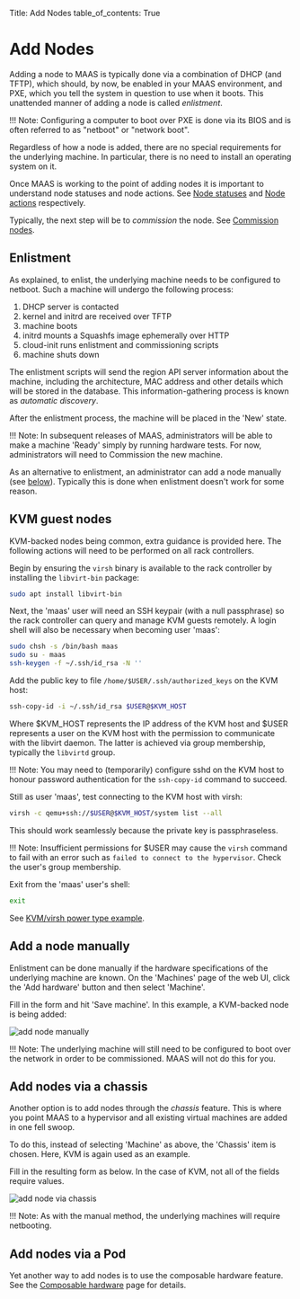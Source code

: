 Title: Add Nodes
table_of_contents: True


# Add Nodes

Adding a node to MAAS is typically done via a combination of DHCP (and TFTP),
which should, by now, be enabled in your MAAS environment, and PXE, which you
tell the system in question to use when it boots. This unattended manner of
adding a node is called *enlistment*.

!!! Note: 
    Configuring a computer to boot over PXE is done via its BIOS and is
    often referred to as "netboot" or "network boot".

Regardless of how a node is added, there are no special requirements for the
underlying machine. In particular, there is no need to install an operating
system on it.

Once MAAS is working to the point of adding nodes it is important to
understand node statuses and node actions. See
[Node statuses][concepts-statuses] and [Node actions][concepts-actions]
respectively.

Typically, the next step will be to *commission* the node. See
[Commission nodes][commission-nodes].


## Enlistment

As explained, to enlist, the underlying machine needs to be configured to
netboot. Such a machine will undergo the following process:

1. DHCP server is contacted
1. kernel and initrd are received over TFTP
1. machine boots
1. initrd mounts a Squashfs image ephemerally over HTTP
1. cloud-init runs enlistment and commissioning scripts
1. machine shuts down

The enlistment scripts will send the region API server information about the
machine, including the architecture, MAC address and other details which will
be stored in the database. This information-gathering process is known as
*automatic discovery*.

After the enlistment process, the machine will be placed in the 'New' state.

!!! Note:
    In subsequent releases of MAAS, administrators will be able to make a
    machine 'Ready' simply by running hardware tests. For now, administrators
    will need to Commission the new machine.

As an alternative to enlistment, an administrator can add a node manually (see
[below][anchor-add-a-node-manually]). Typically this is done when enlistment
doesn't work for some reason.


## KVM guest nodes

KVM-backed nodes being common, extra guidance is provided here. The following
actions will need to be performed on all rack controllers.

Begin by ensuring the `virsh` binary is available to the rack controller by
installing the `libvirt-bin` package:

```bash
sudo apt install libvirt-bin
```

Next, the 'maas' user will need an SSH keypair (with a null passphrase) so the
rack controller can query and manage KVM guests remotely. A login shell will
also be necessary when becoming user 'maas':

```bash
sudo chsh -s /bin/bash maas
sudo su - maas
ssh-keygen -f ~/.ssh/id_rsa -N ''
```

Add the public key to file `/home/$USER/.ssh/authorized_keys` on the KVM host:

```bash
ssh-copy-id -i ~/.ssh/id_rsa $USER@$KVM_HOST
```

Where $KVM_HOST represents the IP address of the KVM host and $USER represents
a user on the KVM host with the permission to communicate with the libvirt
daemon. The latter is achieved via group membership, typically the `libvirtd`
group.

!!! Note: 
    You may need to (temporarily) configure sshd on the KVM host to
    honour password authentication for the `ssh-copy-id` command to succeed.

Still as user 'maas', test connecting to the KVM host with virsh:

```bash
virsh -c qemu+ssh://$USER@$KVM_HOST/system list --all
```

This should work seamlessly because the private key is passphraseless.

!!! Note:
    Insufficient permissions for $USER may cause the `virsh` command to fail
    with an error such as `failed to connect to the hypervisor`. Check the
    user's group membership.

Exit from the 'maas' user's shell:

```bash
exit
```

See [KVM/virsh power type example][power-types-example-virsh].


## Add a node manually

Enlistment can be done manually if the hardware specifications of the
underlying machine are known. On the 'Machines' page of the web UI, click the
'Add hardware' button and then select 'Machine'.

Fill in the form and hit 'Save machine'. In this example, a KVM-backed node is
being added:

![add node manually][img__add-node-manually]

!!! Note:
    The underlying machine will still need to be configured to boot over the
    network in order to be commissioned. MAAS will not do this for you.


## Add nodes via a chassis

Another option is to add nodes through the *chassis* feature. This is where you
point MAAS to a hypervisor and all existing virtual machines are added in one
fell swoop.

To do this, instead of selecting 'Machine' as above, the 'Chassis' item is
chosen. Here, KVM is again used as an example.

Fill in the resulting form as below. In the case of KVM, not all of the fields
require values.

![add node via chassis][img__add-node-chassis]

!!! Note:
    As with the manual method, the underlying machines will require netbooting.


## Add nodes via a Pod

Yet another way to add nodes is to use the composable hardware feature. See the
[Composable hardware][composable-hardware] page for details.


<!-- LINKS -->

[concepts-statuses]: intro-concepts.md#node-statuses
[concepts-actions]: intro-concepts.md#node-actions
[commission-nodes]: nodes-commission.md
[anchor-add-a-node-manually]: #add-a-node-manually
[power-types-example-virsh]: nodes-power-types.md#example:-virsh-(kvm)-power-type
[composable-hardware]: nodes-comp-hw.md

[img__add-node-manually]: ../media/nodes-add__2.4_add-node-manually.png
[img__add-node-chassis]: ../media/nodes-add__2.4_add-node-chassis.png
